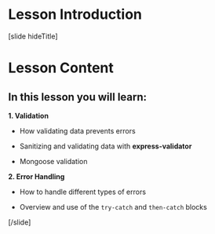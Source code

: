 # Lesson Introduction

[slide hideTitle]
# Lesson Content

## In this lesson you will learn:

**1. Validation**

- How validating data prevents errors

- Sanitizing and validating data with **express-validator**

- Mongoose validation

**2. Error Handling**

- How to handle different types of errors

- Overview and use of the `try-catch` and `then-catch` blocks

[/slide]
